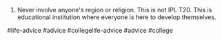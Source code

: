 1. Never involve anyone's region or religion. This is not IPL T20. This is educational institution where everyone is here to develop themselves.

#life-advice #advice #collegelife-advice #advice #college
